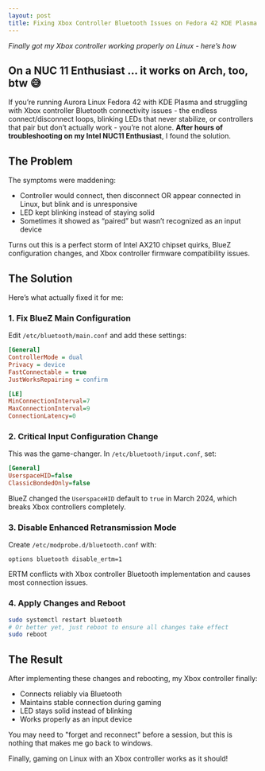 ```yaml
---
layout: post
title: Fixing Xbox Controller Bluetooth Issues on Fedora 42 KDE Plasma
---
```


*Finally got my Xbox controller working properly on Linux - here’s how*

On a NUC 11 Enthusiast ... it works on Arch, too, btw 😅
---

If you’re running Aurora Linux Fedora 42 with KDE Plasma and struggling with Xbox controller Bluetooth connectivity issues - the endless connect/disconnect loops, blinking LEDs that never stabilize, or controllers that pair but don’t actually work - you’re not alone. **After hours of troubleshooting on my Intel NUC11 Enthusiast**, I found the solution.

## The Problem

The symptoms were maddening:

- Controller would connect, then disconnect OR appear connected in Linux, but blink and is unresponsive 
- LED kept blinking instead of staying solid
- Sometimes it showed as “paired” but wasn’t recognized as an input device

Turns out this is a perfect storm of Intel AX210 chipset quirks, BlueZ configuration changes, and Xbox controller firmware compatibility issues.

## The Solution

Here’s what actually fixed it for me:

### 1. Fix BlueZ Main Configuration

Edit `/etc/bluetooth/main.conf` and add these settings:

```ini
[General]
ControllerMode = dual
Privacy = device
FastConnectable = true
JustWorksRepairing = confirm

[LE]
MinConnectionInterval=7
MaxConnectionInterval=9
ConnectionLatency=0
```

### 2. Critical Input Configuration Change

This was the game-changer. In `/etc/bluetooth/input.conf`, set:

```ini
[General]
UserspaceHID=false
ClassicBondedOnly=false
```

BlueZ changed the `UserspaceHID` default to `true` in March 2024, which breaks Xbox controllers completely.

### 3. Disable Enhanced Retransmission Mode

Create `/etc/modprobe.d/bluetooth.conf` with:

```
options bluetooth disable_ertm=1
```

ERTM conflicts with Xbox controller Bluetooth implementation and causes most connection issues.

### 4. Apply Changes and Reboot

```bash
sudo systemctl restart bluetooth
# Or better yet, just reboot to ensure all changes take effect
sudo reboot
```

## The Result

After implementing these changes and rebooting, my Xbox controller finally:

- Connects reliably via Bluetooth
- Maintains stable connection during gaming
- LED stays solid instead of blinking
- Works properly as an input device

You may need to "forget and reconnect" before a session, but this is nothing that makes me go back to windows.

Finally, gaming on Linux with an Xbox controller works as it should!